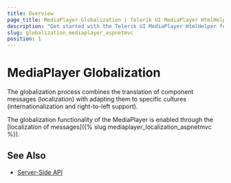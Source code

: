 ```yaml
---
title: Overview
page_title: MediaPlayer Globalization | Telerik UI MediaPlayer HtmlHelper for ASP.NET MVC
description: "Get started with the Telerik UI MediaPlayer HtmlHelper for ASP.NET MVC and learn about the globalization options it supports."
slug: globalization_mediaplayer_aspnetmvc
position: 1
---
```


# MediaPlayer Globalization

The globalization process combines the translation of component messages (localization) with adapting them to specific cultures (internationalization and right-to-left support).

The globalization functionality of the MediaPlayer is enabled through the [localization of messages]({% slug mediaplayer_localization_aspnetmvc %}).

## See Also

* [Server-Side API](/api/mediaplayer)
